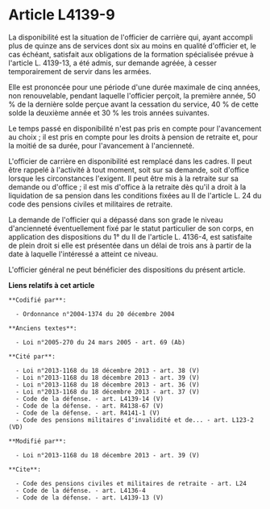 # Article L4139-9

La disponibilité est la situation de l'officier de carrière qui, ayant accompli plus de quinze ans de services dont six au
moins en qualité d'officier et, le cas échéant, satisfait aux obligations de la formation spécialisée prévue à l'article L.
4139-13, a été admis, sur demande agréée, à cesser temporairement de servir dans les armées. 

Elle est prononcée pour une période d'une durée maximale de cinq années, non renouvelable, pendant laquelle l'officier
perçoit, la première année, 50 % de la dernière solde perçue avant la cessation du service, 40 % de cette solde la deuxième
année et 30 % les trois années suivantes. 

Le temps passé en disponibilité n'est pas pris en compte pour l'avancement au choix ; il est pris en compte pour les droits à
pension de retraite et, pour la moitié de sa durée, pour l'avancement à l'ancienneté. 

L'officier de carrière en disponibilité est remplacé dans les cadres. Il peut être rappelé à l'activité à tout moment, soit
sur sa demande, soit d'office lorsque les circonstances l'exigent. Il peut être mis à la retraite sur sa demande ou
d'office ; il est mis d'office à la retraite dès qu'il a droit à la liquidation de sa pension dans les conditions fixées au
II de l'article L. 24 du code des pensions civiles et militaires de retraite. 

La demande de l'officier qui a dépassé dans son grade le niveau d'ancienneté éventuellement fixé par le statut particulier de
son corps, en application des dispositions du 1° du II de l'article L. 4136-4, est satisfaite de plein droit si elle est
présentée dans un délai de trois ans à partir de la date à laquelle l'intéressé a atteint ce niveau. 

L'officier général ne peut bénéficier des dispositions du présent article.

**Liens relatifs à cet article**

	**Codifié par**:

	  - Ordonnance n°2004-1374 du 20 décembre 2004

	**Anciens textes**:

	  - Loi n°2005-270 du 24 mars 2005 - art. 69 (Ab)

	**Cité par**:

	  - Loi n°2013-1168 du 18 décembre 2013 - art. 38 (V)
	  - Loi n°2013-1168 du 18 décembre 2013 - art. 39 (V)
	  - Loi n°2013-1168 du 18 décembre 2013 - art. 36 (V)
	  - Loi n°2013-1168 du 18 décembre 2013 - art. 37 (V)
	  - Code de la défense. - art. L4139-14 (V)
	  - Code de la défense. - art. R4138-67 (V)
	  - Code de la défense. - art. R4141-1 (V)
	  - Code des pensions militaires d'invalidité et de... - art. L123-2 (VD)

	**Modifié par**:

	  - Loi n°2013-1168 du 18 décembre 2013 - art. 39 (V)

	**Cite**:

	  - Code des pensions civiles et militaires de retraite - art. L24
	  - Code de la défense. - art. L4136-4
	  - Code de la défense. - art. L4139-13 (V)
